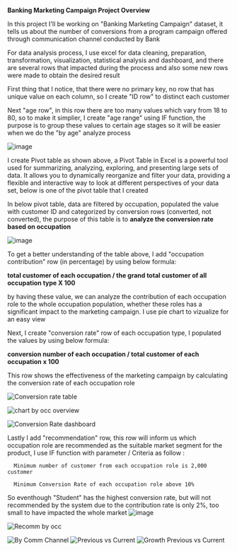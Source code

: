 **Banking Marketing Campaign Project Overview**

In this project I'll be working on "Banking Marketing Campaign" dataset, it tells us about the number of conversions from a program campaign offered through communication channel conducted by Bank

For data analysis process, I use excel for data cleaning, preparation, transformation, visualization, statistical analysis and dashboard, and there are several rows that impacted during the process and also some new rows were made to obtain the desired result 

First thing that I notice, that there were no primary key, no row that has unique value on each column, so I create "ID row" to distinct each customer

Next "age row", in this row there are too many values which vary from 18 to 80, so to make it simplier, I create "age range" using IF function, the purpose is to group these values to certain age stages so it will be easier when we do the "by age" analyze process

 
![image](https://github.com/Pungkihamdhani/Banking-Marketing-Campaign-excel-project/assets/167069740/add75808-1195-4770-89e8-df99fd2262f8)



I create Pivot table as shown above, a Pivot Table in Excel is a powerful tool used for summarizing, analyzing, exploring, and presenting large sets of data. It allows you to dynamically reorganize and filter your data, providing a flexible and interactive way to look at different perspectives of your data set, below is one of the pivot table that I created

In below pivot table, data are filtered by occupation, populated the value with customer ID and categorized by conversion rows (converted, not converted), the purpose of this table is to **analyze the conversion rate based on occupation**

![image](https://github.com/Pungkihamdhani/Banking-Marketing-Campaign-excel-project/assets/167069740/7728eda8-71ab-48a0-a2be-1dd7c6c50b2b)

To get a better understanding of the table above, I add "occupation contribution" row (in percentage) by using below formula:

**total customer of each occupation / the grand total customer of all occupation type X 100**

by having these value, we can analyze the contribution of each occupation role to the whole occupation population, whether these roles has a significant impact to the marketing campaign. I use pie chart to vizualize for an easy view

Next, I create "conversion rate" row of each occupation type, I populated the values by using below formula:

**conversion number of each occupation / total customer of each occupation x 100**

This row shows the effectiveness of the marketing campaign by calculating the conversion rate of each occupation role 

![Conversion rate table](https://github.com/Pungkihamdhani/Banking-Marketing-Campaign-excel-project/assets/167069740/db0dc1b3-67df-4f60-9818-e0b7a1905eeb)


![chart by occ overview](https://github.com/Pungkihamdhani/Banking-Marketing-Campaign-excel-project/assets/167069740/2c7b89be-5a5c-418e-b70d-6bfc3a47546c)

![Conversion Rate dashboard](https://github.com/Pungkihamdhani/Banking-Marketing-Campaign-excel-project/assets/167069740/4311c469-745b-41f2-a24f-50c49da7613e)

Lastly I add "recommendation" row, this row will inform us which occupation role are recommended as the suitable market segment for the product, I use IF function with parameter / Criteria as follow :
      
      Minimum number of customer from each occupation role is 2,000 customer  
      
      Minimum Conversion Rate of each occupation role above 10%

So eventhough "Student" has the highest conversion rate, but will not recommended by the system due to the contribution rate is only 2%, too small to have impacted the whole market ![image](https://github.com/Pungkihamdhani/Banking-Marketing-Campaign-excel-project/assets/167069740/be445d7f-81be-4daf-9ab6-7059f0d2f992)

![Recomm by occ](https://github.com/Pungkihamdhani/Banking-Marketing-Campaign-excel-project/assets/167069740/213188f2-8cdf-4186-b54a-0650f1a8965d)




![By  Comm Channel](https://github.com/Pungkihamdhani/Banking-Marketing-Campaign-excel-project/assets/167069740/0c712728-748b-4c58-8778-dd31ca28ffad)
![Previous vs Current](https://github.com/Pungkihamdhani/Banking-Marketing-Campaign-excel-project/assets/167069740/49eff9a3-5a25-444e-a1d7-b4379b69550e)
![Growth Previous vs Current](https://github.com/Pungkihamdhani/Banking-Marketing-Campaign-excel-project/assets/167069740/01f89a70-343f-45f0-bc90-ed3c49a95ad0)
